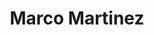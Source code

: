 ---
title: "Marco Martinez"
draft: false
type: about-us
# post image
image: "/images/ins/about-us/marco-martinez.jpeg"
# This is the meta description used by search engines (see https://moz.com/learn/seo/meta-description)
# Recommended length: 50–160 characters (Google truncates snippets to ~155–160 characters)
description: "Network Engineer at INS Institute for Networked Solutions in eastern Switzerland."
# Weight determines the order in which the team members are listed in the about us page. Team members with the same weight get sorted alphabetically according to their 'title'.
weight: 3
email: "marco.martinez@ost.ch"
function: 
  - "Network Engineer"
academicTitle: "BSc. FHO in Computer Science"
certifications:
tags: 
  - "networkautomation"
  - "segmentrouting"
  - "kubernetes"
---